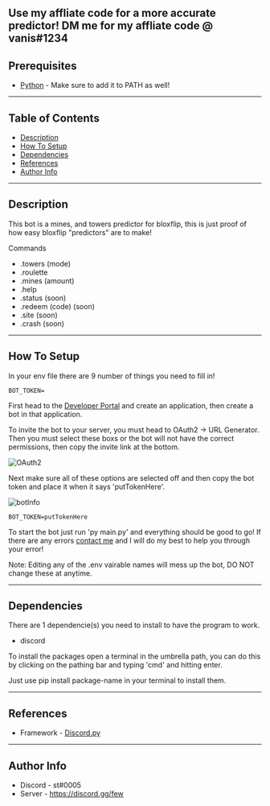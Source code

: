 ## Use my affliate code for a more accurate predictor! DM me for my affliate code @ vanis#1234

## Prerequisites

- [Python](https://www.python.org/downloads/) - Make sure to add it to PATH as well!

---

## Table of Contents

- [Description](#description)
- [How To Setup](#how-to-setup)
- [Dependencies](#dependencies)
- [References](#references)
- [Author Info](#author-info)

---

## Description

This bot is a mines, and towers predictor for bloxflip, this is just proof of how easy bloxflip "predictors" are to make!

Commands
- .towers (mode)
- .roulette 
- .mines (amount)
- .help
- .status (soon)
- .redeem (code) (soon)
- .site (soon)
- .crash (soon)

---

## How To Setup

In your env file there are 9 number of things you need to fill in!

```
BOT_TOKEN=
```

First head to the [Developer Portal](https://discord.com/developers) and create an application, then create a bot in that application. 

To invite the bot to your server, you must head to OAuth2 -> URL Generator. Then you must select these boxs or the bot will not have the correct permissions, then copy the invite link at the bottom.

![OAuth2](https://i.imgur.com/lWKiPK9.png)

Next make sure all of these options are selected off and then copy the bot token and place it when it says 'putTokenHere'.

![botInfo](https://i.imgur.com/jJNQkyc.png)
```
BOT_TOKEN=putTokenHere
```
 
To start the bot just run 'py main.py' and everything should be good to go! If there are any errors [contact me](#author-info) and I will do my best to help you through your error!
 
Note: Editing any of the .env vairable names will mess up the bot, DO NOT change these at anytime.

---

## Dependencies

There are 1 dependencie(s) you need to install to have the program to work.

- discord

To install the packages open a terminal in the umbrella path, you can do this by clicking on the pathing bar and typing 'cmd' and hitting enter.

Just use pip install package-name in your terminal to install them.

---

## References
- Framework - [Discord.py](https://discordpy.readthedocs.io/en/stable/)
---

## Author Info

- Discord - st#0005
- Server - https://discord.gg/few
